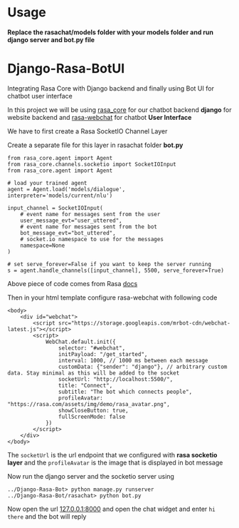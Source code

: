 # Usage
**Replace the rasachat/models folder with your models folder and run django server and bot.py file**

# Django-Rasa-BotUI
Integrating Rasa Core with Django backend and finally using Bot UI for chatbot user interface

In this project we will be using [rasa_core](https://rasa.com/docs/core/quickstart/) 
for our chatbot backend **django** for website backend and [rasa-webchat](https://github.com/mrbot-ai/rasa-webchat) for chatbot **User Interface**

We have to first create a Rasa SocketIO Channel Layer

Create a separate file for this layer in rasachat folder **bot.py**
```
from rasa_core.agent import Agent
from rasa_core.channels.socketio import SocketIOInput
from rasa_core.agent import Agent

# load your trained agent
agent = Agent.load('models/dialogue', interpreter='models/current/nlu')

input_channel = SocketIOInput(
	# event name for messages sent from the user
	user_message_evt="user_uttered",
	# event name for messages sent from the bot
	bot_message_evt="bot_uttered",
	# socket.io namespace to use for the messages
	namespace=None
)

# set serve_forever=False if you want to keep the server running
s = agent.handle_channels([input_channel], 5500, serve_forever=True)
```

Above piece of code comes from Rasa [docs](https://www.rasa.com/docs/core/connectors/#id18)

Then in your html template configure rasa-webchat with following code

```
<body>
	<div id="webchat">
		<script src="https://storage.googleapis.com/mrbot-cdn/webchat-latest.js"></script>
		<script>
		    WebChat.default.init({
		        selector: "#webchat",
		        initPayload: "/get_started",
		        interval: 1000, // 1000 ms between each message
		        customData: {"sender": "django"}, // arbitrary custom data. Stay minimal as this will be added to the socket
		        socketUrl: "http://localhost:5500/",
		        title: "Connect",
		        subtitle: "The bot which connects people",
		        profileAvatar: "https://rasa.com/assets/img/demo/rasa_avatar.png",
		        showCloseButton: true,
		        fullScreenMode: false
		    })
		</script>
	</div>
</body>
```

The ```socketUrl``` is the url endpoint that we configured with **rasa socketio layer** and the ```profileAvatar``` is the image that is displayed in bot message

Now run the django server and the socketio server using

```
../Django-Rasa-Bot> python manage.py runserver
../Django-Rasa-Bot/rasachat> python bot.py
```

Now open the url [127.0.0.1:8000](http://127.0.0.1:8000) and open the chat widget and 
enter ```hi there``` and the bot will reply
